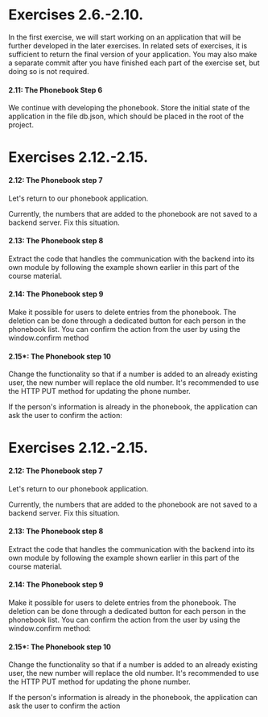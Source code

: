 # Exercises 2.6.-2.10.

In the first exercise, we will start working on an application that will be further developed in the later exercises. In related sets of exercises, it is sufficient to return the final version of your application. You may also make a separate commit after you have finished each part of the exercise set, but doing so is not required.

#### 2.11: The Phonebook Step 6
We continue with developing the phonebook. Store the initial state of the application in the file db.json, which should be placed in the root of the project.

# Exercises 2.12.-2.15.

#### 2.12: The Phonebook step 7

Let's return to our phonebook application.

Currently, the numbers that are added to the phonebook are not saved to a backend server. Fix this situation.

#### 2.13: The Phonebook step 8

Extract the code that handles the communication with the backend into its own module by following the example shown earlier in this part of the course material.

#### 2.14: The Phonebook step 9

Make it possible for users to delete entries from the phonebook. The deletion can be done through a dedicated button for each person in the phonebook list. You can confirm the action from the user by using the window.confirm method

#### 2.15*: The Phonebook step 10

Change the functionality so that if a number is added to an already existing user, the new number will replace the old number. It's recommended to use the HTTP PUT method for updating the phone number.

If the person's information is already in the phonebook, the application can ask the user to confirm the action:

# Exercises 2.12.-2.15.

#### 2.12: The Phonebook step 7
Let's return to our phonebook application.

Currently, the numbers that are added to the phonebook are not saved to a backend server. Fix this situation.

#### 2.13: The Phonebook step 8
Extract the code that handles the communication with the backend into its own module by following the example shown earlier in this part of the course material.

#### 2.14: The Phonebook step 9
Make it possible for users to delete entries from the phonebook. The deletion can be done through a dedicated button for each person in the phonebook list. You can confirm the action from the user by using the window.confirm method:

#### 2.15*: The Phonebook step 10
Change the functionality so that if a number is added to an already existing user, the new number will replace the old number. It's recommended to use the HTTP PUT method for updating the phone number.

If the person's information is already in the phonebook, the application can ask the user to confirm the action